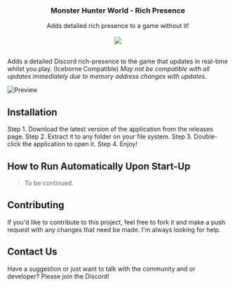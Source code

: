<div align="center">
  <h3>Monster Hunter World - Rich Presence</h3>
  <subtitle>Adds detailed rich presence to a game without it!</subtitle><br/></br>
  <a href="https://discord.gg/wG826KK">
    <img src="https://discordapp.com/api/guilds/606926504424767488/embed.png">
  </a>
</div><br/>

Adds a detailed Discord rich-presence to the game that updates in real-time whilst you play. (Iceborne Compatible)
*May not be compatible with all updates immediately due to memory address changes with updates.*

![Preview](https://cdn.deltakiruentertainment.com/images/preview.png "Working preview")

## Installation
Step 1. Download the latest version of the application from the releases page.
Step 2. Extract it to any folder on your file system.
Step 3. Double-click the application to open it.
Step 4. Enjoy!

## How to Run Automatically Upon Start-Up
> To be continued.

## Contributing
If you'd like to contribute to this project, feel free to fork it and make a push request with any changes that need be made. I'm always looking for help.

## Contact Us
Have a suggestion or just want to talk with the community and or developer? Please join the Discord!
